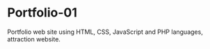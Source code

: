 # Portfolio-01
Portfolio web site using HTML, CSS, JavaScript and PHP languages, attraction website.
